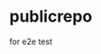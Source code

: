 # publicrepo
for e2e test

























































































































































































































































